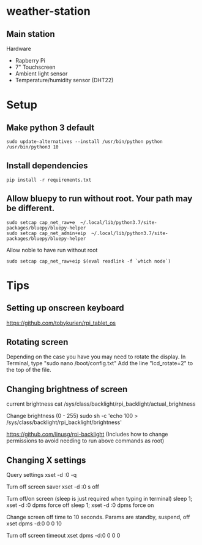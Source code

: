 # weather-station


## Main station

Hardware

- Rapberry Pi
- 7" Touchscreen
- Ambient light sensor
- Temperature/humidity sensor (DHT22)


# Setup

## Make python 3 default
```
sudo update-alternatives --install /usr/bin/python python /usr/bin/python3 10
```

## Install dependencies
```
pip install -r requirements.txt
```

## Allow bluepy to run without root. Your path may be different.
```
sudo setcap cap_net_raw+e  ~/.local/lib/python3.7/site-packages/bluepy/bluepy-helper
sudo setcap cap_net_admin+eip  ~/.local/lib/python3.7/site-packages/bluepy/bluepy-helper
```

Allow noble to have run without root 
```
sudo setcap cap_net_raw+eip $(eval readlink -f `which node`)
```

# Tips

## Setting up onscreen keyboard
https://github.com/tobykurien/rpi_tablet_os

## Rotating screen
Depending on the case you have you may need to rotate the display.
In Terminal, type "sudo nano /boot/config.txt"
Add the line "lcd_rotate=2" to the top of the file.

## Changing brightness of screen
current brightness
cat /sys/class/backlight/rpi_backlight/actual_brightness

Change brightness (0 - 255)
sudo sh -c 'echo 100 > /sys/class/backlight/rpi_backlight/brightness'

https://github.com/linusg/rpi-backlight
(Includes how to change permissions to avoid needing to run above commands as root)

## Changing X settings
Query settings
xset -d :0 -q

Turn off screen saver
xset -d :0 s off

Turn off/on screen (sleep is just required when typing in terminal)
sleep 1; xset -d :0  dpms force off
sleep 1; xset -d :0  dpms force on

Change screen off time to 10 seconds. Params are standby, suspend, off
xset dpms -d:0 0 0 10

Turn off screen timeout
xset dpms -d:0 0 0 0